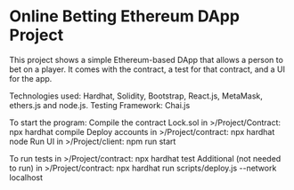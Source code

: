 # Online Betting Ethereum DApp Project
This project shows a simple Ethereum-based DApp that allows a person to bet on a player. It comes with the contract, a test for that contract, and a UI for the app.

Technologies used: Hardhat, Solidity, Bootstrap, React.js, MetaMask, ethers.js and node.js. Testing Framework: Chai.js

To start the program: Compile the contract Lock.sol in >/Project/Contract: npx hardhat compile 
Deploy accounts in >/Project/contract: npx hardhat node 
Run UI in >/Project/client: npm run start

To run tests in >/Project/contract: npx hardhat test 
Additional (not needed to run) in >/Project/contract: npx hardhat run scripts/deploy.js --network localhost
